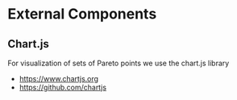 # External Components

## Chart.js

For visualization of sets of Pareto points we use the chart.js library

- <https://www.chartjs.org>
- <https://github.com/chartjs>
